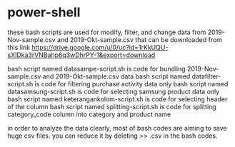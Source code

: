 # power-shell

these bash scripts are used for modify, filter, and change data from 2019-Nov-sample.csv and 2019-Okt-sample.csv that can be downloaded from this link https://drive.google.com/u/0/uc?id=1rKkUQU-sXIDka3rVNBahp6q3wDhrPY-1&export=download

bash script named datasampe-script.sh is code for bundling  2019-Nov-sample.csv and 2019-Okt-sample.csv data
bash script named datafilter-script.sh is code for filtering purchase activity data only
bash script named datasamsung-script.sh is code for selecting samsung product data only
bash script named keterangankolom-script.sh is code for selecting header of the column
bash script named splitting-script.sh is code for splitting category_code column into category and product name

in order to analyze the data clearly, most of bash codes are aiming to save huge csv files. you can reduce it by deleting >> <file name>.csv in the bash codes.
